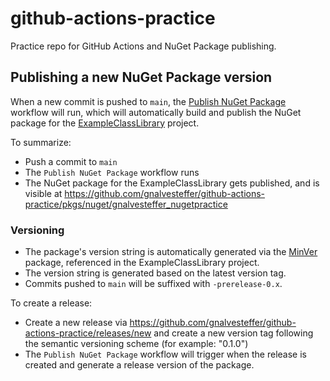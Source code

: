 # github-actions-practice
Practice repo for GitHub Actions and NuGet Package publishing.

## Publishing a new NuGet Package version
When a new commit is pushed to `main`, the [Publish NuGet Package](https://github.com/gnalvesteffer/github-actions-practice/blob/main/.github/workflows/publish-nuget-package.yaml) workflow will run, which will automatically build and publish the NuGet package for the [ExampleClassLibrary](https://github.com/gnalvesteffer/github-actions-practice/tree/main/src/GithubActionsPractice/ExampleClassLibrary) project.

To summarize:
- Push a commit to `main`
- The `Publish NuGet Package` workflow runs
- The NuGet package for the ExampleClassLibrary gets published, and is visible at https://github.com/gnalvesteffer/github-actions-practice/pkgs/nuget/gnalvesteffer_nugetpractice

### Versioning
- The package's version string is automatically generated via the [MinVer](https://github.com/adamralph/minver) package, referenced in the ExampleClassLibrary project. 
- The version string is generated based on the latest version tag.
- Commits pushed to `main` will be suffixed with `-prerelease-0.x`.

To create a release:
- Create a new release via https://github.com/gnalvesteffer/github-actions-practice/releases/new and create a new version tag following the semantic versioning scheme (for example: "0.1.0")
- The `Publish NuGet Package` workflow will trigger when the release is created and generate a release version of the package.
